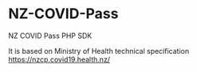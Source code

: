 # NZ-COVID-Pass
NZ COVID Pass PHP SDK

It is based on Ministry of Health technical specification
https://nzcp.covid19.health.nz/
